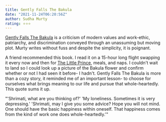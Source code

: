 ```yaml
---
title: Gently Falls The Bakula
date: "2021-11-24T06:20:56Z"
author: Sudha Murty
rating: ⭐⭐⭐
---
```


<style>

</style>

<a href="https://www.goodreads.com/book/show/13152194-tiny-beautiful-things?ac=1&from_search=true&qid=QhDs1Wg55b&rank=1">Gently Falls The Bakula</a> is a criticism of modern values and work-ethic, patriarchy, and discrimination conveyed through an unassuming but moving plot. Murty writes without fuss and despite the simplicity, it is poignant.  

A friend recommended this book. I read it on a 15-hour long flight swapping it every now and then for <a href="https://www.goodreads.com/user/show/92922919-rhea#">The Little Prince</a>, meals, and naps. I couldn't wait to land so I could look up a picture of the Bakula flower and confirm whether or not I had seen it before- I hadn't. Gently Falls The Bakula is more than a cozy story, it reminded me of an important lesson- to choose for ourselves what brings meaning to our life and pursue that whole-heartedly. This quote sums it up.

"'Shrimati, what are you thinking of?' 'My loneliness. Sometimes it is very depressing.' 'Shrimati, may I give you some advice? Hope you will not mind. One should have the basic happiness within oneself. That happiness comes from the kind of work one does whole-heartedly.'"
